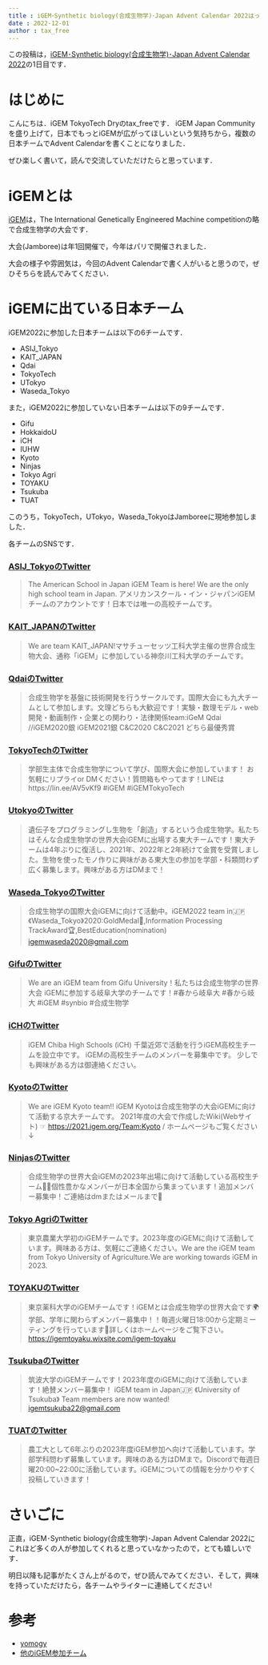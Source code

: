 ```yaml
---
title : iGEM･Synthetic biology(合成生物学)･Japan Advent Calendar 2022はっじまるよ~
date : 2022-12-01
author : tax_free
---
```


この投稿は，[iGEM･Synthetic biology(合成生物学)･Japan Advent Calendar 2022](https://adventar.org/calendars/7510)の1日目です．

# はじめに
こんにちは．iGEM TokyoTech Dryのtax_freeです．
iGEM Japan Communityを盛り上げて，日本でもっとiGEMが広がってほしいという気持ちから，複数の日本チームでAdvent Calendarを書くことになりました．

ぜひ楽しく書いて，読んで交流していただけたらと思っています．

<!--more-->

# iGEMとは
[iGEM](https://igem.org/)は，The International Genetically Engineered Machine competitionの略で合成生物学の大会です．

大会(Jamboree)は年1回開催で，今年はパリで開催されました．

大会の様子や雰囲気は，今回のAdvent Calendarで書く人がいると思うので，ぜひそちらを読んでみてください．


# iGEMに出ている日本チーム
iGEM2022に参加した日本チームは以下の6チームです．

- ASIJ_Tokyo
- KAIT_JAPAN
- Qdai
- TokyoTech
- UTokyo
- Waseda_Tokyo

また，iGEM2022に参加していない日本チームは以下の9チームです．

- Gifu
- HokkaidoU
- iCH
- IUHW
- Kyoto
- Ninjas
- Tokyo Agri
- TOYAKU
- Tsukuba
- TUAT

このうち，TokyoTech，UTokyo，Waseda_TokyoはJamboreeに現地参加しました．

各チームのSNSです．

### [ASIJ_TokyoのTwitter](https://twitter.com/asijigem)
> The American School in Japan iGEM Team is here! We are the only high school team in Japan. アメリカンスクール・イン・ジャパンiGEMチームのアカウントです！日本では唯一の高校チームです。

### [KAIT_JAPANのTwitter](https://twitter.com/KAIT_JAPAN)
> We are team KAIT_JAPAN!マサチューセッツ工科大学主催の世界合成生物大会、通称「iGEM」に参加している神奈川工科大学のチームです。

### [QdaiのTwitter](https://twitter.com/igemqdai)
> 合成生物学を基盤に技術開発を行うサークルです。国際大会にも九大チームとして参加します。文理どちらも大歓迎です！実験・数理モデル・web開発・動画制作・企業との関わり・法律関係team:iGeM Qdai //iGEM2020銀 iGEM2021銀 C&C2020 C&C2021 どちら最優秀賞

### [TokyoTechのTwitter](https://twitter.com/igem_tokyotech)
> 学部生主体で合成生物学について学び、国際大会に参加しています！ お気軽にリプライor DMください！質問箱もやってます！LINEはhttps://lin.ee/AV5vKf9 #iGEM #iGEMTokyoTech

### [UtokyoのTwitter](https://twitter.com/iGEM_UTokyo)
> 遺伝子をプログラミングし生物を「創造」するという合成生物学。私たちはそんな合成生物学の世界大会iGEMに出場する東大チームです！東大チームは4年ぶりに復活し、2021年、2022年と2年続けて金賞を受賞しました。生物を使ったモノ作りに興味がある東大生の参加を学部・科類問わず広く募集します。興味がある方はDMまで！

### [Waseda_TokyoのTwitter](https://twitter.com/Wasedaigem)
> 合成生物学の国際大会iGEMに向けて活動中。iGEM2022 team in🇯🇵《Waseda_Tokyo》2020:GoldMedal🏅,Information Processing TrackAward🏆,BestEducation(nomination) igemwaseda2020@gmail.com

### [GifuのTwitter](https://twitter.com/iGEMgifu)
> We are an iGEM team from Gifu University！私たちは合成生物学の世界大会 iGEMに参加する岐阜大学のチームです！#春から岐阜大 #春から岐大 #iGEM #synbio #合成生物学

### [iCHのTwitter](https://twitter.com/iGEM_High_S)
> iGEM Chiba High Schools (iCH) 千葉近郊で活動を行うiGEM高校生チームを設立中です。 iGEMの高校生チームのメンバーを募集中です。 少しでも興味がある方は御連絡ください。

### [KyotoのTwitter](https://twitter.com/iGEMkyoto)
> We are iGEM Kyoto team!! iGEM Kyotoは合成生物学の大会iGEMに向けて活動する京大チームです。 2021年度の大会で作成したWiki(Webサイト) ☞ https://2021.igem.org/Team:Kyoto / ホームページもご覧ください↓

### [NinjasのTwitter](https://twitter.com/iGEM_Ninjas)
> 合成生物学の世界大会iGEMの2023年出場に向けて活動している高校生チーム🧫🧪個性豊かなメンバーが日本全国から集まっています！追加メンバー募集中！ご連絡はdmまたはメールまで📧

### [Tokyo AgriのTwitter](https://twitter.com/iGEMTokyoAgri)
>東京農業大学初のiGEMチームです。2023年度のiGEMに向けて活動しています。興味ある方は、気軽にご連絡ください。We are the iGEM team from Tokyo University of Agriculture.We are working towards iGEM in 2023.

### [TOYAKUのTwitter](https://twitter.com/iGEMToyaku)
> 東京薬科大学のiGEMチームです！iGEMとは合成生物学の世界大会です🌍学部、学年に関わらずメンバー募集中！！毎週火曜日18:00から定期ミーティングを行っています🙌詳しくはホームページをご覧下さい。https://igemtoyaku.wixsite.com/igem-toyaku

### [TsukubaのTwitter](https://twitter.com/Igem_Tsukuba)
> 筑波大学のiGEMチームです！2023年度のiGEMに向けて活動しています！絶賛メンバー募集中！ iGEM team in Japan🇯🇵 《University of Tsukuba》 Team members are now wanted! igemtsukuba22@gmail.com

### [TUATのTwitter](https://twitter.com/iGEMTUAT2022)
> 農工大として6年ぶりの2023年度iGEM参加へ向けて活動しています。学部学科問わず募集しています。興味のある方はDMまで。Discordで毎週日曜20:00~22:00に活動しています。iGEMについての情報を分かりやすく投稿していきます！


# さいごに
正直，iGEM･Synthetic biology(合成生物学)･Japan Advent Calendar 2022にこれほど多くの人が参加してくれると思っていなかったので，とても嬉しいです．

明日以降も記事がたくさん上がるので，ぜひ読んでみてください．そして，興味を持っていただけたら，各チームやライターに連絡してください!


# 参考

- [yomogy](https://yomogy.com/igem/igem2020_basic_information)
- [他のiGEM参加チーム](https://competition.igem.org/teams)
